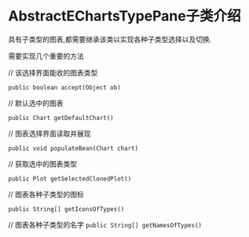 # AbstractEChartsTypePane子类介绍

具有子类型的图表,都需要继承该类以实现各种子类型选择以及切换.

需要实现几个重要的方法

// 该选择界面能收的图表类型

`public boolean accept(Object ob)`

// 默认选中的图表

`public Chart getDefaultChart()`

// 图表选择界面读取并展现

`public void populateBean(Chart chart)`

// 获取选中的图表类型

`public Plot getSelectedClonedPlot()`

// 图表各种子类型的图标

`public String[] getIconsOfTypes()`

// 图表各种子类型的名字
`public String[] getNamesOfTypes()`